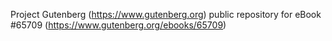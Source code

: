 Project Gutenberg (https://www.gutenberg.org) public repository for
eBook #65709 (https://www.gutenberg.org/ebooks/65709)
